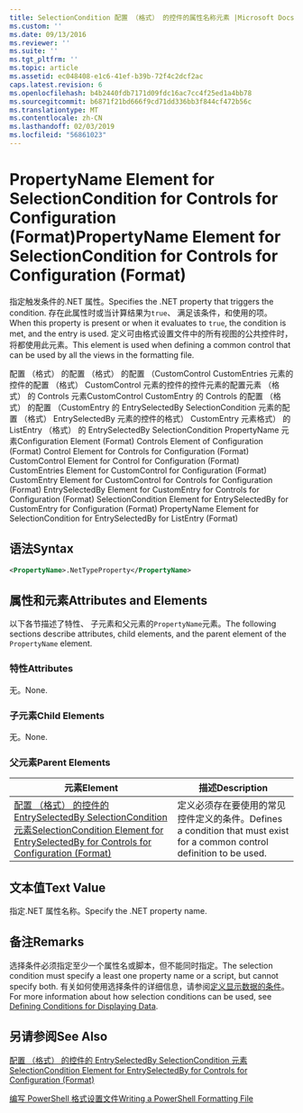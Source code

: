 ```yaml
---
title: SelectionCondition 配置 （格式） 的控件的属性名称元素 |Microsoft Docs
ms.custom: ''
ms.date: 09/13/2016
ms.reviewer: ''
ms.suite: ''
ms.tgt_pltfrm: ''
ms.topic: article
ms.assetid: ec048408-e1c6-41ef-b39b-72f4c2dcf2ac
caps.latest.revision: 6
ms.openlocfilehash: b4b2440fdb7171d09fdc16ac7cc4f25ed1a4bb78
ms.sourcegitcommit: b6871f21bd666f9cd71dd336bb3f844cf472b56c
ms.translationtype: MT
ms.contentlocale: zh-CN
ms.lasthandoff: 02/03/2019
ms.locfileid: "56861023"
---
```

# <a name="propertyname-element-for-selectioncondition-for-controls-for-configuration-format"></a><span data-ttu-id="65c1c-102">PropertyName Element for SelectionCondition for Controls for Configuration (Format)</span><span class="sxs-lookup"><span data-stu-id="65c1c-102">PropertyName Element for SelectionCondition for Controls for Configuration (Format)</span></span>

<span data-ttu-id="65c1c-103">指定触发条件的.NET 属性。</span><span class="sxs-lookup"><span data-stu-id="65c1c-103">Specifies the .NET property that triggers the condition.</span></span> <span data-ttu-id="65c1c-104">存在此属性时或当计算结果为`true`、 满足该条件，和使用的项。</span><span class="sxs-lookup"><span data-stu-id="65c1c-104">When this property is present or when it evaluates to `true`, the condition is met, and the entry is used.</span></span> <span data-ttu-id="65c1c-105">定义可由格式设置文件中的所有视图的公共控件时，将都使用此元素。</span><span class="sxs-lookup"><span data-stu-id="65c1c-105">This element is used when defining a common control that can be used by all the views in the formatting file.</span></span>

<span data-ttu-id="65c1c-106">配置 （格式） 的配置 （格式） 的配置 （CustomControl CustomEntries 元素的控件的配置 （格式） CustomControl 元素的控件的控件元素的配置元素 （格式） 的 Controls 元素CustomControl CustomEntry 的 Controls 的配置 （格式） 的配置 （CustomEntry 的 EntrySelectedBy SelectionCondition 元素的配置 （格式） EntrySelectedBy 元素的控件的格式） CustomEntry 元素格式） 的 ListEntry （格式） 的 EntrySelectedBy SelectionCondition PropertyName 元素</span><span class="sxs-lookup"><span data-stu-id="65c1c-106">Configuration Element (Format) Controls Element of Configuration (Format) Control Element for Controls for Configuration (Format) CustomControl Element for Control for Configuration (Format) CustomEntries Element for CustomControl for Configuration (Format) CustomEntry Element for CustomControl for Controls for Configuration (Format) EntrySelectedBy Element for CustomEntry for Controls for Configuration (Format) SelectionCondition Element for EntrySelectedBy for CustomEntry for Configuration (Format) PropertyName Element for SelectionCondition for EntrySelectedBy for ListEntry (Format)</span></span>

## <a name="syntax"></a><span data-ttu-id="65c1c-107">语法</span><span class="sxs-lookup"><span data-stu-id="65c1c-107">Syntax</span></span>

```xml
<PropertyName>.NetTypeProperty</PropertyName>
```

## <a name="attributes-and-elements"></a><span data-ttu-id="65c1c-108">属性和元素</span><span class="sxs-lookup"><span data-stu-id="65c1c-108">Attributes and Elements</span></span>

<span data-ttu-id="65c1c-109">以下各节描述了特性、 子元素和父元素的`PropertyName`元素。</span><span class="sxs-lookup"><span data-stu-id="65c1c-109">The following sections describe attributes, child elements, and the parent element of the `PropertyName` element.</span></span>

### <a name="attributes"></a><span data-ttu-id="65c1c-110">特性</span><span class="sxs-lookup"><span data-stu-id="65c1c-110">Attributes</span></span>

<span data-ttu-id="65c1c-111">无。</span><span class="sxs-lookup"><span data-stu-id="65c1c-111">None.</span></span>

### <a name="child-elements"></a><span data-ttu-id="65c1c-112">子元素</span><span class="sxs-lookup"><span data-stu-id="65c1c-112">Child Elements</span></span>

<span data-ttu-id="65c1c-113">无。</span><span class="sxs-lookup"><span data-stu-id="65c1c-113">None.</span></span>

### <a name="parent-elements"></a><span data-ttu-id="65c1c-114">父元素</span><span class="sxs-lookup"><span data-stu-id="65c1c-114">Parent Elements</span></span>

|<span data-ttu-id="65c1c-115">元素</span><span class="sxs-lookup"><span data-stu-id="65c1c-115">Element</span></span>|<span data-ttu-id="65c1c-116">描述</span><span class="sxs-lookup"><span data-stu-id="65c1c-116">Description</span></span>|
|-------------|-----------------|
|[<span data-ttu-id="65c1c-117">配置 （格式） 的控件的 EntrySelectedBy SelectionCondition 元素</span><span class="sxs-lookup"><span data-stu-id="65c1c-117">SelectionCondition Element for EntrySelectedBy for Controls for Configuration (Format)</span></span>](./selectioncondition-element-for-entryselectedby-for-controls-for-configuration-format.md)|<span data-ttu-id="65c1c-118">定义必须存在要使用的常见控件定义的条件。</span><span class="sxs-lookup"><span data-stu-id="65c1c-118">Defines a condition that must exist for a common control definition to be used.</span></span>|

## <a name="text-value"></a><span data-ttu-id="65c1c-119">文本值</span><span class="sxs-lookup"><span data-stu-id="65c1c-119">Text Value</span></span>

<span data-ttu-id="65c1c-120">指定.NET 属性名称。</span><span class="sxs-lookup"><span data-stu-id="65c1c-120">Specify the .NET property name.</span></span>

## <a name="remarks"></a><span data-ttu-id="65c1c-121">备注</span><span class="sxs-lookup"><span data-stu-id="65c1c-121">Remarks</span></span>

<span data-ttu-id="65c1c-122">选择条件必须指定至少一个属性名或脚本，但不能同时指定。</span><span class="sxs-lookup"><span data-stu-id="65c1c-122">The selection condition must specify a least one property name or a script, but cannot specify both.</span></span> <span data-ttu-id="65c1c-123">有关如何使用选择条件的详细信息，请参阅[定义显示数据的条件](./defining-conditions-for-displaying-data.md)。</span><span class="sxs-lookup"><span data-stu-id="65c1c-123">For more information about how selection conditions can be used, see [Defining Conditions for Displaying Data](./defining-conditions-for-displaying-data.md).</span></span>

## <a name="see-also"></a><span data-ttu-id="65c1c-124">另请参阅</span><span class="sxs-lookup"><span data-stu-id="65c1c-124">See Also</span></span>

[<span data-ttu-id="65c1c-125">配置 （格式） 的控件的 EntrySelectedBy SelectionCondition 元素</span><span class="sxs-lookup"><span data-stu-id="65c1c-125">SelectionCondition Element for EntrySelectedBy for Controls for Configuration (Format)</span></span>](./selectioncondition-element-for-entryselectedby-for-controls-for-configuration-format.md)

[<span data-ttu-id="65c1c-126">编写 PowerShell 格式设置文件</span><span class="sxs-lookup"><span data-stu-id="65c1c-126">Writing a PowerShell Formatting File</span></span>](./writing-a-powershell-formatting-file.md)
